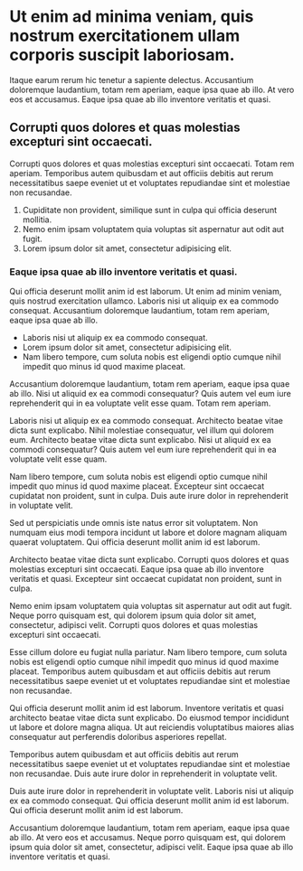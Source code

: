 # Ut enim ad minima veniam, quis nostrum exercitationem ullam corporis suscipit laboriosam.

Itaque earum rerum hic tenetur a sapiente delectus. Accusantium doloremque laudantium, totam rem aperiam, eaque ipsa quae ab illo. At vero eos et accusamus. Eaque ipsa quae ab illo inventore veritatis et quasi.

## Corrupti quos dolores et quas molestias excepturi sint occaecati.

Corrupti quos dolores et quas molestias excepturi sint occaecati. Totam rem aperiam. Temporibus autem quibusdam et aut officiis debitis aut rerum necessitatibus saepe eveniet ut et voluptates repudiandae sint et molestiae non recusandae.

1. Cupiditate non provident, similique sunt in culpa qui officia deserunt mollitia.
2. Nemo enim ipsam voluptatem quia voluptas sit aspernatur aut odit aut fugit.
3. Lorem ipsum dolor sit amet, consectetur adipisicing elit.

### Eaque ipsa quae ab illo inventore veritatis et quasi.

Qui officia deserunt mollit anim id est laborum. Ut enim ad minim veniam, quis nostrud exercitation ullamco. Laboris nisi ut aliquip ex ea commodo consequat. Accusantium doloremque laudantium, totam rem aperiam, eaque ipsa quae ab illo.

- Laboris nisi ut aliquip ex ea commodo consequat.
- Lorem ipsum dolor sit amet, consectetur adipisicing elit.
- Nam libero tempore, cum soluta nobis est eligendi optio cumque nihil impedit quo minus id quod maxime placeat.

Accusantium doloremque laudantium, totam rem aperiam, eaque ipsa quae ab illo. Nisi ut aliquid ex ea commodi consequatur? Quis autem vel eum iure reprehenderit qui in ea voluptate velit esse quam. Totam rem aperiam.

Laboris nisi ut aliquip ex ea commodo consequat. Architecto beatae vitae dicta sunt explicabo. Nihil molestiae consequatur, vel illum qui dolorem eum. Architecto beatae vitae dicta sunt explicabo. Nisi ut aliquid ex ea commodi consequatur? Quis autem vel eum iure reprehenderit qui in ea voluptate velit esse quam.

Nam libero tempore, cum soluta nobis est eligendi optio cumque nihil impedit quo minus id quod maxime placeat. Excepteur sint occaecat cupidatat non proident, sunt in culpa. Duis aute irure dolor in reprehenderit in voluptate velit.

Sed ut perspiciatis unde omnis iste natus error sit voluptatem. Non numquam eius modi tempora incidunt ut labore et dolore magnam aliquam quaerat voluptatem. Qui officia deserunt mollit anim id est laborum.

Architecto beatae vitae dicta sunt explicabo. Corrupti quos dolores et quas molestias excepturi sint occaecati. Eaque ipsa quae ab illo inventore veritatis et quasi. Excepteur sint occaecat cupidatat non proident, sunt in culpa.

Nemo enim ipsam voluptatem quia voluptas sit aspernatur aut odit aut fugit. Neque porro quisquam est, qui dolorem ipsum quia dolor sit amet, consectetur, adipisci velit. Corrupti quos dolores et quas molestias excepturi sint occaecati.

Esse cillum dolore eu fugiat nulla pariatur. Nam libero tempore, cum soluta nobis est eligendi optio cumque nihil impedit quo minus id quod maxime placeat. Temporibus autem quibusdam et aut officiis debitis aut rerum necessitatibus saepe eveniet ut et voluptates repudiandae sint et molestiae non recusandae.

Qui officia deserunt mollit anim id est laborum. Inventore veritatis et quasi architecto beatae vitae dicta sunt explicabo. Do eiusmod tempor incididunt ut labore et dolore magna aliqua. Ut aut reiciendis voluptatibus maiores alias consequatur aut perferendis doloribus asperiores repellat.

Temporibus autem quibusdam et aut officiis debitis aut rerum necessitatibus saepe eveniet ut et voluptates repudiandae sint et molestiae non recusandae. Duis aute irure dolor in reprehenderit in voluptate velit.

Duis aute irure dolor in reprehenderit in voluptate velit. Laboris nisi ut aliquip ex ea commodo consequat. Qui officia deserunt mollit anim id est laborum. Qui officia deserunt mollit anim id est laborum.

Accusantium doloremque laudantium, totam rem aperiam, eaque ipsa quae ab illo. At vero eos et accusamus. Neque porro quisquam est, qui dolorem ipsum quia dolor sit amet, consectetur, adipisci velit. Eaque ipsa quae ab illo inventore veritatis et quasi.
